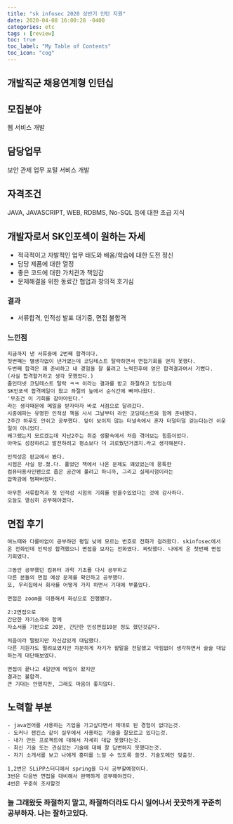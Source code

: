 ```yaml
---
title: "sk infosec 2020 상반기 인턴 지원"
date: 2020-04-08 16:00:28 -0400
categories: etc
tags : [review]
toc: true
toc_label: "My Table of Contents"
toc_icon: "cog"
---
```


## 개발직군 채용연계형 인턴십

## 모집분야
웹 서비스 개발
## 담당업무
보안 관제 업무 포털 서비스 개발
## 자격조건
JAVA, JAVASCRIPT, WEB, RDBMS, No-SQL 등에 대한 초급 지식

## 개발자로서 SK인포섹이 원하는 자세
- 적극적이고 자발적인 업무 태도와 배움/학습에 대한 도전 정신
- 담당 제품에 대한 열정
- 좋은 코드에 대한 가치관과 책임감
- 문제해결을 위한 동료간 협업과 창의적 호기심

### 결과
- 서류합격, 인적성 발표 대기중, 면접 불합격

### 느낀점
```
지금까지 낸 서류중에 2번째 합격이다.
첫번째는 별생각없이 낸거였는데 코딩테스트 탈락하면서 면접기회를 얻지 못했다.
두번째 합격은 꽤 준비하고 내 경험을 잘 풀려고 노력한후에 얻은 합격결과여서 기뻤다.
(사실 합격할거라고 생각 못했었다.)
줌인터넷 코딩테스트 탈락 ㅋㅋ 이라는 결과를 받고 좌절하고 있었는데
SK인포섹 합격메일이 왔고 좌절의 늪에서 순식간에 빠져나왔다.
'무조건 이 기회를 잡아야된다.'
라는 생각때문에 메일을 받자마자 바로 서점으로 달려갔다.
시중에파는 유명한 인적성 책을 사서 그날부터 라인 코딩테스트와 함께 준비했다.
2주간 하루도 안쉬고 공부했다. 앞이 보이지 않는 터널속에서 혼자 터덜터덜 걷는다는건 쉬운 일이 아니었다.
왜그랬는지 모르겠는데 지난2주는 취준 생활속에서 처음 겪어보는 힘듬이었다.
아마도 성장하려고 발전하려고 평소보다 더 괴로웠던거겠지.라고 생각해본다.

인적성은 판교에서 봤다.
시험은 사실 망.쳤.다. 풀었던 책에서 나온 문제도 꽤있었는데 뭉툭한
컴퓨터용사인펜으로 좁은 공간에 풀려고 하니까, 그리고 실제시험이라는
압박감에 벙쪄버렸다.

아무튼 서류합격과 첫 인적성 시험의 기회를 얻을수있었다는 것에 감사하다.
오늘도 열심히 공부해야겠다.
```

## 면접 후기
```
여느때와 다를바없이 공부하던 평일 낮에 모르는 번호로 전화가 걸려왔다. skinfosec에서 온 전화인데 인적성 합격했으니 면접을 보자는 전화였다. 짜릿했다. 나에게 온 첫번째 면접 기회였다.

그동안 공부했던 컴퓨터 과학 기초를 다시 공부하고
다른 분들의 면접 예상 문제를 확인하고 공부했다.
또, 우리집에서 회사를 어떻게 가지 하면서 기대에 부풀었다.

면접은 zoom을 이용해서 화상으로 진행됐다.

2:2면접으로
간단한 자기소개와 함께
자소서를 기반으로 20분, 간단한 인성면접10분 정도 했던것같다.

처음이라 떨렸지만 자신감있게 대답했다.
다른 지원자도 떨려보였지만 차분하게 자기가 할말을 전달했고 막힘없이 생각하면서 술술 대답하는게 대단해보였다.

면접이 끝나고 4일만에 메일이 왔지만
결과는 불합격.
큰 기대는 안했지만, 그래도 마음이 좋지않다.
```

## 노력할 부분
```
- java언어를 사용하는 기업을 가고싶다면서 제대로 된 경험이 없다는것.
- 도커나 젠킨스 같이 실무에서 사용하는 기술을 잘모르고 있다는것.
- 내가 만든 프로젝트에 대해서 자세히 대답 못했다는것.
- 최신 기술 또는 관심있는 기술에 대해 잘 답변하지 못했다는것.
- 자기 소개서를 보고 나에게 흥미를 느낄 수 있도록 쓸것. 기술도메인 맞출것.

1,2번은 SLiPP스터디에서 spring을 다시 공부할예정이다.
3번은 다음번 면접을 대비해서 완벽하게 공부해야겠다.
4번은 꾸준히 조사할것
```

### 늘 그래왔듯 좌절하지 말고, 좌절하더라도 다시 일어나서 꿋꿋하게 꾸준히 공부하자. 나는 잘하고있다.
